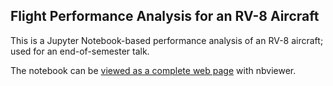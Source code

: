 ## Flight Performance Analysis for an RV-8 Aircraft

This is a Jupyter Notebook-based performance analysis of an RV-8 aircraft; used for an end-of-semester talk.

The notebook can be [viewed as a complete web page](http://nbviewer.jupyter.org/github/briandwendt/Flight-Performance-Analysis/blob/master/RV-8F%20Performance.ipynb) with nbviewer.



